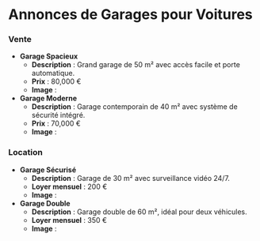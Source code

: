 # Annonces de Garages pour Voitures


### Vente

* **Garage Spacieux**
  * **Description** : Grand garage de 50 m² avec accès facile et porte automatique.
  * **Prix** : 80,000 €
  * **Image** :&#x20;
* **Garage Moderne**
  * **Description** : Garage contemporain de 40 m² avec système de sécurité intégré.
  * **Prix** : 70,000 €
  * **Image** :&#x20;

### Location

* **Garage Sécurisé**
  * **Description** : Garage de 30 m² avec surveillance vidéo 24/7.
  * **Loyer mensuel** : 200 €
  * **Image** :&#x20;
* **Garage Double**
  * **Description** : Garage double de 60 m², idéal pour deux véhicules.
  * **Loyer mensuel** : 350 €
  * **Image** :&#x20;
